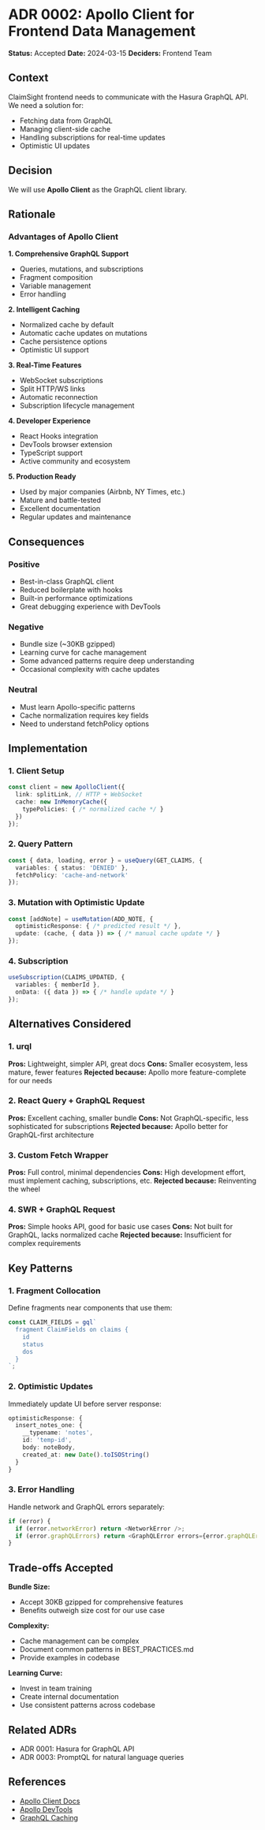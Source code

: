 # ADR 0002: Apollo Client for Frontend Data Management

**Status:** Accepted
**Date:** 2024-03-15
**Deciders:** Frontend Team

## Context

ClaimSight frontend needs to communicate with the Hasura GraphQL API. We need a solution for:
- Fetching data from GraphQL
- Managing client-side cache
- Handling subscriptions for real-time updates
- Optimistic UI updates

## Decision

We will use **Apollo Client** as the GraphQL client library.

## Rationale

### Advantages of Apollo Client

**1. Comprehensive GraphQL Support**
- Queries, mutations, and subscriptions
- Fragment composition
- Variable management
- Error handling

**2. Intelligent Caching**
- Normalized cache by default
- Automatic cache updates on mutations
- Cache persistence options
- Optimistic UI support

**3. Real-Time Features**
- WebSocket subscriptions
- Split HTTP/WS links
- Automatic reconnection
- Subscription lifecycle management

**4. Developer Experience**
- React Hooks integration
- DevTools browser extension
- TypeScript support
- Active community and ecosystem

**5. Production Ready**
- Used by major companies (Airbnb, NY Times, etc.)
- Mature and battle-tested
- Excellent documentation
- Regular updates and maintenance

## Consequences

### Positive
- Best-in-class GraphQL client
- Reduced boilerplate with hooks
- Built-in performance optimizations
- Great debugging experience with DevTools

### Negative
- Bundle size (~30KB gzipped)
- Learning curve for cache management
- Some advanced patterns require deep understanding
- Occasional complexity with cache updates

### Neutral
- Must learn Apollo-specific patterns
- Cache normalization requires key fields
- Need to understand fetchPolicy options

## Implementation

### 1. Client Setup
```typescript
const client = new ApolloClient({
  link: splitLink, // HTTP + WebSocket
  cache: new InMemoryCache({
    typePolicies: { /* normalized cache */ }
  })
});
```

### 2. Query Pattern
```typescript
const { data, loading, error } = useQuery(GET_CLAIMS, {
  variables: { status: 'DENIED' },
  fetchPolicy: 'cache-and-network'
});
```

### 3. Mutation with Optimistic Update
```typescript
const [addNote] = useMutation(ADD_NOTE, {
  optimisticResponse: { /* predicted result */ },
  update: (cache, { data }) => { /* manual cache update */ }
});
```

### 4. Subscription
```typescript
useSubscription(CLAIMS_UPDATED, {
  variables: { memberId },
  onData: ({ data }) => { /* handle update */ }
});
```

## Alternatives Considered

### 1. urql
**Pros:** Lightweight, simpler API, great docs
**Cons:** Smaller ecosystem, less mature, fewer features
**Rejected because:** Apollo more feature-complete for our needs

### 2. React Query + GraphQL Request
**Pros:** Excellent caching, smaller bundle
**Cons:** Not GraphQL-specific, less sophisticated for subscriptions
**Rejected because:** Apollo better for GraphQL-first architecture

### 3. Custom Fetch Wrapper
**Pros:** Full control, minimal dependencies
**Cons:** High development effort, must implement caching, subscriptions, etc.
**Rejected because:** Reinventing the wheel

### 4. SWR + GraphQL Request
**Pros:** Simple hooks API, good for basic use cases
**Cons:** Not built for GraphQL, lacks normalized cache
**Rejected because:** Insufficient for complex requirements

## Key Patterns

### 1. Fragment Collocation
Define fragments near components that use them:
```typescript
const CLAIM_FIELDS = gql`
  fragment ClaimFields on claims {
    id
    status
    dos
  }
`;
```

### 2. Optimistic Updates
Immediately update UI before server response:
```typescript
optimisticResponse: {
  insert_notes_one: {
    __typename: 'notes',
    id: 'temp-id',
    body: noteBody,
    created_at: new Date().toISOString()
  }
}
```

### 3. Error Handling
Handle network and GraphQL errors separately:
```typescript
if (error) {
  if (error.networkError) return <NetworkError />;
  if (error.graphQLErrors) return <GraphQLError errors={error.graphQLErrors} />;
}
```

## Trade-offs Accepted

**Bundle Size:**
- Accept 30KB gzipped for comprehensive features
- Benefits outweigh size cost for our use case

**Complexity:**
- Cache management can be complex
- Document common patterns in BEST_PRACTICES.md
- Provide examples in codebase

**Learning Curve:**
- Invest in team training
- Create internal documentation
- Use consistent patterns across codebase

## Related ADRs
- ADR 0001: Hasura for GraphQL API
- ADR 0003: PromptQL for natural language queries

## References
- [Apollo Client Docs](https://www.apollographql.com/docs/react/)
- [Apollo DevTools](https://www.apollographql.com/docs/react/development-testing/developer-tooling/)
- [GraphQL Caching](https://www.apollographql.com/docs/react/caching/overview/)
